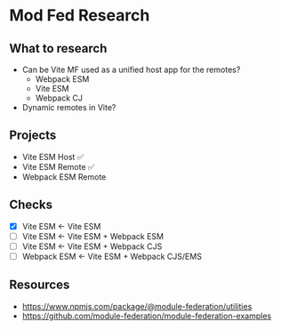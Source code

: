 # Mod Fed Research

## What to research

- Can be Vite MF used as a unified host app for the remotes?
  - Webpack ESM
  - Vite ESM
  - Webpack CJ
- Dynamic remotes in Vite?

## Projects

- Vite ESM Host ✅
- Vite ESM Remote ✅
- Webpack ESM Remote

## Checks

- [x] Vite ESM <- Vite ESM
- [ ] Vite ESM <- Vite ESM + Webpack ESM
- [ ] Vite ESM <- Vite ESM + Webpack CJS
- [ ] Webpack ESM <- Vite ESM + Webpack CJS/EMS

## Resources

- <https://www.npmjs.com/package/@module-federation/utilities>
- <https://github.com/module-federation/module-federation-examples>
